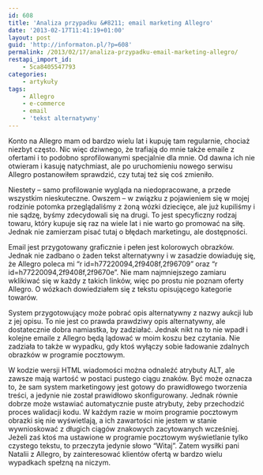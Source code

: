 ```yaml
---
id: 608
title: 'Analiza przypadku &#8211; email marketing Allegro'
date: '2013-02-17T11:41:19+01:00'
layout: post
guid: 'http://informaton.pl/?p=608'
permalink: /2013/02/17/analiza-przypadku-email-marketing-allegro/
restapi_import_id:
    - 5ca8405547793
categories:
    - artykuły
tags:
    - Allegro
    - e-commerce
    - email
    - 'tekst alternatywny'
---
```


Konto na Allegro mam od bardzo wielu lat i kupuję tam regularnie, chociaż niezbyt często. Nic więc dziwnego, że trafiają do mnie także emaile z ofertami i to podobno sprofilowanymi specjalnie dla mnie. Od dawna ich nie otwieram i kasuję natychmiast, ale po uruchomieniu nowego serwisu Allegro postanowiłem sprawdzić, czy tutaj też się coś zmieniło.

Niestety – samo profilowanie wygląda na niedopracowane, a przede wszystkim nieskuteczne. Owszem – w związku z pojawieniem się w mojej rodzinie potomka przeglądaliśmy z żoną wózki dziecięce, ale już kupiliśmy i nie sądzę, byśmy zdecydowali się na drugi. To jest specyficzny rodzaj towaru, który kupuje się raz na wiele lat i nie warto go promować na siłę. Jednak nie zamierzam pisać tutaj o błędach marketingu, ale dostępności.

Email jest przygotowany graficznie i pełen jest kolorowych obrazków. Jednak nie zadbano o żaden tekst alternatywny i w zasadzie dowiaduję się, że Allegro poleca mi “r id=h77220094,2f9408f,2f96709” oraz “r id=h77220094,2f9408f,2f9670e”. Nie mam najmniejszego zamiaru wklikiwać się w każdy z takich linków, więc po prostu nie poznam oferty Allegro. O wózkach dowiedziałem się z tekstu opisującego kategorie towarów.

System przygotowujący może pobrać opis alternatywny z nazwy aukcji lub z jej opisu. To nie jest co prawda prawdziwy opis alternatywny, ale dostatecznie dobra namiastka, by zadziałać. Jednak nikt na to nie wpadł i kolejne emaile z Allegro będą lądować w moim koszu bez czytania. Nie zadziała to także w wypadku, gdy ktoś wyłączy sobie ładowanie zdalnych obrazków w programie pocztowym.

W kodzie wersji HTML wiadomości można odnaleźć atrybuty ALT, ale zawsze mają wartość w postaci pustego ciągu znaków. Być może oznacza to, że sam system marketingowy jest gotowy do prawidłowego tworzenia treści, a jedynie nie został prawidłowo skonfigurowany. Jednak równie dobrze może wstawiać automatycznie puste atrybuty, żeby przechodzić proces walidacji kodu. W każdym razie w moim programie pocztowym obrazki się nie wyświetlają, a ich zawartości nie jestem w stanie wywnioskować z długich ciągów znakowych zacytowanych wcześniej. Jeżeli zaś ktoś ma ustawione w programie pocztowym wyświetlanie tylko czystego tekstu, to przeczyta jedynie słowo “Witaj”. Zatem wysiłki pani Natalii z Allegro, by zainteresować klientów ofertą w bardzo wielu wypadkach spełzną na niczym.